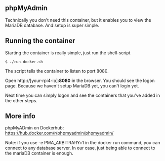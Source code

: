 ## phpMyAdmin

Technically you don't need this container, but it enables you to view the MariaDB database. And setup is super simple.

## Running the container
Starting the container is really simple, just run the shell-script

```
$ ./run-docker.sh
```
The script tells the container to listen to port 8080. 

Open http://[your-rpi4-ip]:**8080** in the browser. You should see the logon page. Because we haven't setup MariaDB yet, you can't login yet.

Next time you can simply logon and see the containers that you've added in the other steps.

## More info

phpMyADmin on Dockerhub: https://hub.docker.com/r/phpmyadmin/phpmyadmin/

Note: if you use -e PMA_ARBITRARY=1 in the docker run command, you can connect to any database server. In our case, just being able to connect to the mariaDB container is enough.
